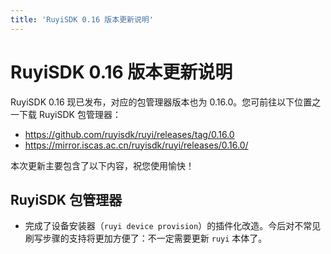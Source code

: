 ```yaml
---
title: 'RuyiSDK 0.16 版本更新说明'
---
```


# RuyiSDK 0.16 版本更新说明

RuyiSDK 0.16 现已发布，对应的包管理器版本也为 0.16.0。您可前往以下位置之一下载 RuyiSDK 包管理器：

* https://github.com/ruyisdk/ruyi/releases/tag/0.16.0
* https://mirror.iscas.ac.cn/ruyisdk/ruyi/releases/0.16.0/

本次更新主要包含了以下内容，祝您使用愉快！

## RuyiSDK 包管理器

* 完成了设备安装器（`ruyi device provision`）的插件化改造。今后对不常见刷写步骤的支持将更加方便了：不一定需要更新 `ruyi` 本体了。
